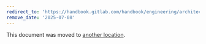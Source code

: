 ```yaml
---
redirect_to: 'https://handbook.gitlab.com/handbook/engineering/architecture/design-documents/cells/infrastructure/postgresql/'
remove_date: '2025-07-08'
---
```


This document was moved to [another location](https://handbook.gitlab.com/handbook/engineering/architecture/design-documents/cells/infrastructure/postgresql/).

<!-- This redirect file can be deleted after <2025-07-08>. -->
<!-- Redirects that point to other docs in the same project expire in three months. -->
<!-- Redirects that point to docs in a different project or site (for example, link is not relative and starts with `https:`) expire in one year. -->
<!-- Before deletion, see: https://docs.gitlab.com/ee/development/documentation/redirects.html -->
